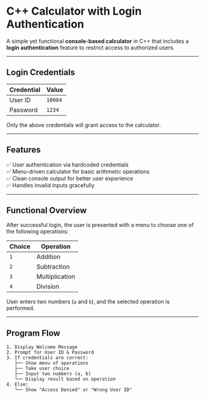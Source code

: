 #  C++ Calculator with Login Authentication

A simple yet functional **console-based calculator** in C++ that includes a **login authentication** feature to restrict access to authorized users.

---

##  Login Credentials

| Credential | Value   |
|------------|---------|
| User ID    | `10004` |
| Password   | `1234`  |

Only the above credentials will grant access to the calculator.

---

##  Features

✅ User authentication via hardcoded credentials  
✅ Menu-driven calculator for basic arithmetic operations  
✅ Clean console output for better user experience  
✅ Handles invalid inputs gracefully

---

##  Functional Overview

After successful login, the user is presented with a menu to choose one of the following operations:

| Choice | Operation    |
|--------|--------------|
| `1`    | Addition     |
| `2`    | Subtraction  |
| `3`    | Multiplication |
| `4`    | Division     |

User enters two numbers (`a` and `b`), and the selected operation is performed.

---

##  Program Flow

```text
1. Display Welcome Message
2. Prompt for User ID & Password
3. If credentials are correct:
   ├── Show menu of operations
   ├── Take user choice
   ├── Input two numbers (a, b)
   └── Display result based on operation
4. Else:
   └── Show "Access Denied" or "Wrong User ID"
